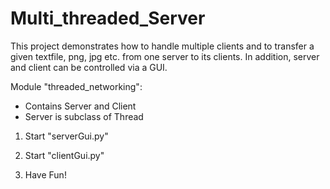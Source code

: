 # Multi_threaded_Server
This project demonstrates how to handle multiple clients and to transfer a given textfile, png, jpg etc. from one server to its clients. In addition, server and client can be controlled via a GUI.

Module "threaded_networking":
- Contains Server and Client
- Server is subclass of Thread

1. Start "serverGui.py"

2. Start "clientGui.py"

3. Have Fun!
